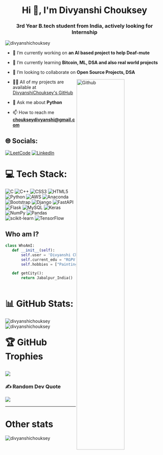 

<h1 align="center">Hi 👋, I'm Divyanshi Chouksey</h1>
<h3 align="center">3rd Year B.tech student from India, actively looking for Internship</h3>

<p align="left"> <img src="https://komarev.com/ghpvc/?username=divyanshichouksey&label=Profile%20views&color=0e75b6&style=flat" alt="divyanshichouksey" /> </p>

- 🔭 I’m currently working on **an AI based project to help Deaf-mute**

- 🌱 I’m currently learning **Bitcoin, ML, DSA and also real world projects**

- 👯 I’m looking to collaborate on **Open Source Projects, DSA**

 <img width="55%" align="right" alt="Github" src="https://raw.githubusercontent.com/onimur/.github/master/.resources/git-header.svg" />

- 👨‍💻 All of my projects are available at [DivyanshiChouksey's GitHub](https://github.com/DivyanshiChouksey)

- 💬 Ask me about **Python**

- 📫 How to reach me **choukseydivyanshi@gmail.com**

## 🌐 Socials:
[![LeetCode](https://img.shields.io/badge/-LeetCode-FFA116?style=for-the-badge&logo=LeetCode&logoColor=black)](https://linkedin.com/in/https://www.linkedin.com/in/DivyanshiChouksey)
[![LinkedIn](https://img.shields.io/badge/LinkedIn-0077B5?style=for-the-badge&logo=linkedin&logoColor=white)](https://linkedin.com/in/https://www.linkedin.com/in/DivyanshiChouksey) 

# 💻 Tech Stack:
![C](https://img.shields.io/badge/c-%2300599C.svg?style=for-the-badge&logo=c&logoColor=white) ![C++](https://img.shields.io/badge/c++-%2300599C.svg?style=for-the-badge&logo=c%2B%2B&logoColor=white) ![CSS3](https://img.shields.io/badge/css3-%231572B6.svg?style=for-the-badge&logo=css3&logoColor=white) ![HTML5](https://img.shields.io/badge/html5-%23E34F26.svg?style=for-the-badge&logo=html5&logoColor=white) ![Python](https://img.shields.io/badge/python-3670A0?style=for-the-badge&logo=python&logoColor=ffdd54) ![AWS](https://img.shields.io/badge/AWS-%23FF9900.svg?style=for-the-badge&logo=amazon-aws&logoColor=white) ![Anaconda](https://img.shields.io/badge/Anaconda-%2344A833.svg?style=for-the-badge&logo=anaconda&logoColor=white) ![Bootstrap](https://img.shields.io/badge/bootstrap-%23563D7C.svg?style=for-the-badge&logo=bootstrap&logoColor=white) ![Django](https://img.shields.io/badge/django-%23092E20.svg?style=for-the-badge&logo=django&logoColor=white) ![FastAPI](https://img.shields.io/badge/FastAPI-005571?style=for-the-badge&logo=fastapi) ![Flask](https://img.shields.io/badge/flask-%23000.svg?style=for-the-badge&logo=flask&logoColor=white) ![MySQL](https://img.shields.io/badge/mysql-%2300f.svg?style=for-the-badge&logo=mysql&logoColor=white) ![Keras](https://img.shields.io/badge/Keras-%23D00000.svg?style=for-the-badge&logo=Keras&logoColor=white) ![NumPy](https://img.shields.io/badge/numpy-%23013243.svg?style=for-the-badge&logo=numpy&logoColor=white) ![Pandas](https://img.shields.io/badge/pandas-%23150458.svg?style=for-the-badge&logo=pandas&logoColor=white) ![scikit-learn](https://img.shields.io/badge/scikit--learn-%23F7931E.svg?style=for-the-badge&logo=scikit-learn&logoColor=white) ![TensorFlow](https://img.shields.io/badge/TensorFlow-%23FF6F00.svg?style=for-the-badge&logo=TensorFlow&logoColor=white)

## Who am I?
 ```python
 class WhoAmI:
    def __init__(self):
        self.user = 'Divyanshi Chouksey'
        self.current_edu = "RGPV University"
        self.hobbies = ["Painting",'DSA',"Exploring","Reading books (Recently started)"]

    def getCity():
        return Jabalpur_India()
		
 ```
# 📊 GitHub Stats:

<p>
 
<img align="left" src="https://github-readme-streak-stats.herokuapp.com/?user=DivyanshiChouksey&theme=merko&hide_border=false" alt="divyanshichouksey" />
<img align="left" src="https://github-readme-stats.vercel.app/api?username=DivyanshiChouksey&theme=merko&hide_border=false&include_all_commits=true&count_private=true" alt="divyanshichouksey" /><br><p>




# 🏆 GitHub Trophies
![](https://github-profile-trophy.vercel.app/?username=DivyanshiChouksey&theme=radical&no-frame=false&no-bg=false&margin-w=4)
---
### ✍️ Random Dev Quote
![](https://quotes-github-readme.vercel.app/api?type=horizontal&theme=radical)

---


# Other stats
 <p>

<img align="center" src="https://github-readme-stats.vercel.app/api/top-langs/?username=DivyanshiChouksey&theme=merko&hide_border=false&include_all_commits=true&count_private=true&layout=compact" alt="divyanshichouksey" /></p>
